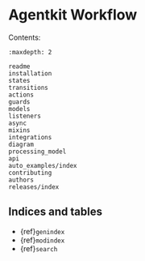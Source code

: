 # Agentkit Workflow

Contents:

```{toctree}
:maxdepth: 2

readme
installation
states
transitions
actions
guards
models
listeners
async
mixins
integrations
diagram
processing_model
api
auto_examples/index
contributing
authors
releases/index

```

## Indices and tables

* {ref}`genindex`
* {ref}`modindex`
* {ref}`search`
